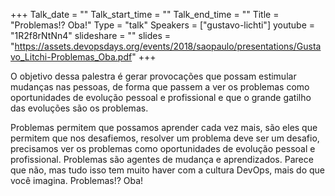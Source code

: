 +++
Talk_date = ""
Talk_start_time = ""
Talk_end_time = ""
Title = "Problemas!? Oba!"
Type = "talk"
Speakers = ["gustavo-lichti"]
youtube = "1R2f8rNtNn4"
slideshare = ""
slides = "https://assets.devopsdays.org/events/2018/saopaulo/presentations/Gustavo_Litchi-Problemas_Oba.pdf"
+++

O objetivo dessa palestra é gerar provocações que possam estimular mudanças nas pessoas, de forma que passem a ver os problemas como oportunidades de evolução pessoal e profissional e que o grande gatilho das evoluções são os problemas.

Problemas permitem que possamos aprender cada vez mais, são eles que permitem que nos desafiemos, resolver um problema deve ser um desafio, precisamos ver os problemas como oportunidades de evolução pessoal e profissional. Problemas são agentes de mudança e aprendizados. Parece que não, mas tudo isso tem muito haver com a cultura DevOps, mais do que você imagina. Problemas!? Oba!

